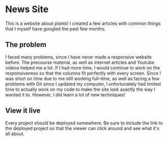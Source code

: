 # News Site

This is a website about plants! I created a few articles with common things that I myself have googled the past few months.

## The problem

I faced many problems, since I have never made a responsive website before. The precourse material, as well as internet articles and Youtube videos helped me a lot. If I had more time, I would continue to work on the responsiveness so that the columns fit perfectly with every screen. Since I was short on time due to me still working full-time, as well as facing a few problems with Git since I updated my computer, I unfortunately had limited time to actually work on my code to make the site look axactly the way I wanted it to. However, I did learn a lot of new techniques!


## View it live
Every project should be deployed somewhere. Be sure to include the link to the deployed project so that the viewer can click around and see what it's all about.
